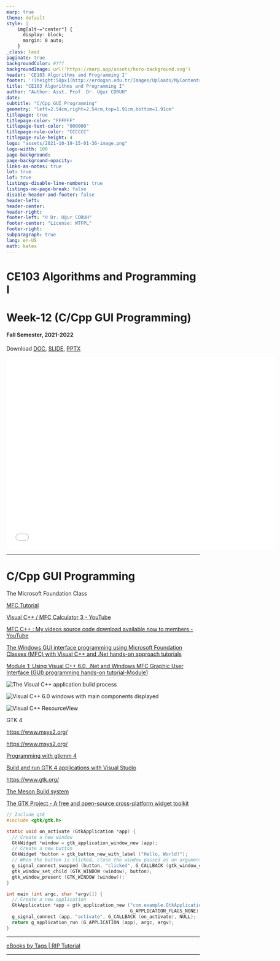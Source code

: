```yaml
---
marp: true
theme: default
style: |
    img[alt~="center"] {
      display: block;
      margin: 0 auto;
    }
_class: lead
paginate: true
backgroundColor: #fff
backgroundImage: url('https://marp.app/assets/hero-background.svg')
header: 'CE103 Algorithms and Programming I'
footer: '![height:50px](http://erdogan.edu.tr/Images/Uploads/MyContents/L_379-20170718142719217230.jpg) RTEU CE103 Week-12'
title: "CE103 Algorithms and Programming I"
author: "Author: Asst. Prof. Dr. Uğur CORUH"
date:
subtitle: "C/Cpp GUI Programming"
geometry: "left=2.54cm,right=2.54cm,top=1.91cm,bottom=1.91cm"
titlepage: true
titlepage-color: "FFFFFF"
titlepage-text-color: "000000"
titlepage-rule-color: "CCCCCC"
titlepage-rule-height: 4
logo: "assets/2021-10-19-15-01-36-image.png"
logo-width: 100 
page-background:
page-background-opacity:
links-as-notes: true
lot: true
lof: true
listings-disable-line-numbers: true
listings-no-page-break: false
disable-header-and-footer: false
header-left:
header-center:
header-right:
footer-left: "© Dr. Uğur CORUH"
footer-center: "License: WTFPL"
footer-right:
subparagraph: true
lang: en-US 
math: katex
---
```


<!-- _backgroundColor: aquq -->

<!-- _color: orange -->

<!-- paginate: false -->

# CE103 Algorithms and Programming I

# Week-12 (C/Cpp GUI Programming)

#### Fall Semester, 2021-2022

Download [DOC](ce103-week-12-c-cpp-gui.tr.md_doc.pdf), [SLIDE](ce103-week-12-c-cpp-gui.tr.md_slide.pdf), [PPTX](ce103-week-12-c-cpp-gui.tr.md_slide.pptx)

<iframe width=700, height=500 frameBorder=0 src="../ce103-week-12-c-cpp-gui.tr.md_slide.html"></iframe>

---

<!-- paginate: true -->

# C/Cpp GUI Programming

The Microsoft Foundation Class

[MFC Tutorial](https://www.tutorialspoint.com/mfc/index.htm)

[Visual C++ / MFC Calculator 3 - YouTube](https://www.youtube.com/watch?v=CgLLSi9aC4I&ab_channel=PekkaK.)

[MFC C++ : My videos source code download available now to members - YouTube](https://www.youtube.com/watch?v=nmR1ZfYIZDA&t=0s&ab_channel=PekkaK.)

[The Windows GUI interface programming using Microsoft Foundation Classes (MFC) with Visual C++ and .Net hands-on approach tutorials](https://www.tenouk.com/cplusplusnmfc.html)

[Module 1: Using Visual C++ 6.0, .Net and Windows MFC Graphic User Interface (GUI) programming hands-on tutorial-Module1](https://www.tenouk.com/visualcplusmfc/visualcplusmfc1.html)

![The Visual C++ application build process](https://www.tenouk.com/visualcplusmfc/visualcplusmfc1_files/image002.png)

![Visual C++ 6.0 windows with main components displayed](https://www.tenouk.com/visualcplusmfc/visualcplusmfc1_files/image003.png)

![Visual C++ ResourceView](https://www.tenouk.com/visualcplusmfc/visualcplusmfc1_files/image004.png)

GTK 4 

https://www.msys2.org/

https://www.msys2.org/

[Programming with gtkmm 4](https://developer-old.gnome.org/gtkmm-tutorial/stable/index.html) 

[Build and run GTK 4 applications with Visual Studio](https://www.collabora.com/news-and-blog/blog/2021/03/18/build-and-run-gtk-4-applications-with-visual-studio/)

https://www.gtk.org/

[The Meson Build system](https://mesonbuild.com/index.html#features) 

[The GTK Project - A free and open-source cross-platform widget toolkit](https://www.gtk.org/docs/architecture/)

```c
// Include gtk
#include <gtk/gtk.h>

static void on_activate (GtkApplication *app) {
  // Create a new window
  GtkWidget *window = gtk_application_window_new (app);
  // Create a new button
  GtkWidget *button = gtk_button_new_with_label ("Hello, World!");
  // When the button is clicked, close the window passed as an argument
  g_signal_connect_swapped (button, "clicked", G_CALLBACK (gtk_window_close), window);
  gtk_window_set_child (GTK_WINDOW (window), button);
  gtk_window_present (GTK_WINDOW (window));
}

int main (int argc, char *argv[]) {
  // Create a new application
  GtkApplication *app = gtk_application_new ("com.example.GtkApplication",
                                             G_APPLICATION_FLAGS_NONE);
  g_signal_connect (app, "activate", G_CALLBACK (on_activate), NULL);
  return g_application_run (G_APPLICATION (app), argc, argv);
}
```

---

[eBooks by Tags | RIP Tutorial](https://riptutorial.com/ebook)

---

